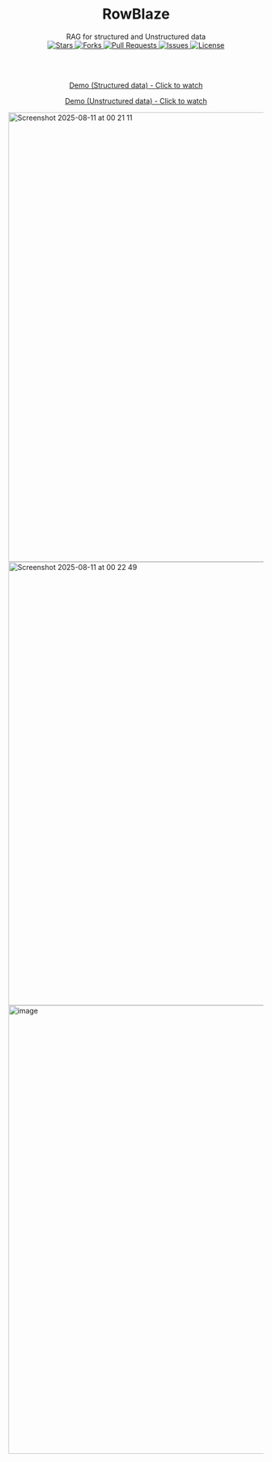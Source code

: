 <div align='center'>
<h1>RowBlaze</h1>  
    RAG for structured and Unstructured data
</div>

<div align='center'>
<a href="https://github.com/negativenagesh/RowBlaze/stargazers">
    <img src="https://img.shields.io/github/stars/negativenagesh/RowBlaze?style=flat&logo=github" alt="Stars">
  </a>
  <a href="https://github.com/negativenagesh/RowBlaze/network/members">
    <img src="https://img.shields.io/github/forks/negativenagesh/RowBlaze?style=flat&logo=github" alt="Forks">
  </a>
  <a href="https://github.com/negativenagesh/RowBlaze/pulls">
    <img src="https://img.shields.io/github/issues-pr/negativenagesh/RowBlaze?style=flat&logo=github" alt="Pull Requests">
  </a>
  <a href="https://github.com/negativenagesh/RowBlaze/issues">
    <img src="https://img.shields.io/github/issues/negativenagesh/RowBlaze?style=flat&logo=github" alt="Issues">
  </a>
  <a href="https://github.com/negativenagesh/RowBlaze/blob/main/LICENSE">
    <img src="https://img.shields.io/github/license/negativenagesh/RowBlaze?style=flat&logo=github" alt="License">
  </a>
  
</div>

<br></br>

<div align='center'>
  
[Demo (Structured data) - Click to watch](https://drive.google.com/file/d/1Z3UCeQxKMCFTWQoLPUvOWWFKhzPoK3Wp/view?usp=sharing)
</div>

<div align='center'>

[Demo (Unstructured data) - Click to watch](https://drive.google.com/file/d/1jUIGVub3BVo1jIIUP7Ao7wDp5XeAk6Sy/view?usp=sharing)
</div>

<img width="1680" height="887" alt="Screenshot 2025-08-11 at 00 21 11" src="https://github.com/user-attachments/assets/c7169b4e-d63c-4927-856c-194807d3dbb0" />
<img width="1680" height="875" alt="Screenshot 2025-08-11 at 00 22 49" src="https://github.com/user-attachments/assets/af181565-0c78-4916-88ab-3a4ccaa91e59" />
<img width="1680" height="885" alt="image" src="https://github.com/user-attachments/assets/0ab284dc-9722-4147-9754-dca297f4614c" />
</div>





